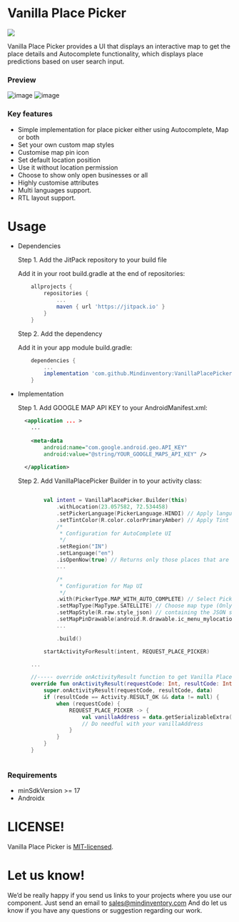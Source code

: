 # Vanilla Place Picker
[![](https://jitpack.io/v/Mindinventory/VanillaPlacePicker.svg)](https://jitpack.io/#Mindinventory/VanillaPlacePicker)

Vanilla Place Picker provides a UI that displays an interactive map to get the place details and Autocomplete functionality, which displays place predictions based on user search input.

### Preview
![image](/media/vanillaplacepicker-autocomplete.gif) ![image](/media/vanillaplacepicker-map.gif)

### Key features

* Simple implementation for place picker either using Autocomplete, Map or both
* Set your own custom map styles
* Customise map pin icon
* Set default location position
* Use it without location permission
* Choose to show only open businesses or all
* Highly customise attributes
* Multi languages support.
* RTL layout support.

# Usage

* Dependencies

    Step 1. Add the JitPack repository to your build file
    
    Add it in your root build.gradle at the end of repositories:

    ```groovy
	    allprojects {
		    repositories {
			    ...
			    maven { url 'https://jitpack.io' }
		    }
	    }
    ``` 

    Step 2. Add the dependency
    
    Add it in your app module build.gradle:
    
    ```groovy
        dependencies {
            ...
            implementation 'com.github.Mindinventory:VanillaPlacePicker:0.0.7'
        }
    ``` 

* Implementation

    Step 1. Add GOOGLE MAP API KEY to your AndroidManifest.xml:
    
    ```xml
      <application ... >
        ...
        
        <meta-data
            android:name="com.google.android.geo.API_KEY"
            android:value="@string/YOUR_GOOGLE_MAPS_API_KEY" />
        
      </application>
    ``` 

    Step 2. Add VanillaPlacePicker Builder in to your activity class:
    
    ```kotlin

            val intent = VanillaPlacePicker.Builder(this)
                .withLocation(23.057582, 72.534458)
                .setPickerLanguage(PickerLanguage.HINDI) // Apply language to picker
                .setTintColor(R.color.colorPrimaryAmber) // Apply Tint color to Back, Clear button of AutoComplete UI
                /*
                 * Configuration for AutoComplete UI
                 */
                .setRegion("IN")
                .setLanguage("en")
                .isOpenNow(true) // Returns only those places that are open for business at the time the query is sent.
                ...

                /*
                 * Configuration for Map UI
                 */
                .with(PickerType.MAP_WITH_AUTO_COMPLETE) // Select Picker type to enable autocompelte, map or both
                .setMapType(MapType.SATELLITE) // Choose map type (Only applicable for map screen) 
                .setMapStyle(R.raw.style_json) // containing the JSON style declaration for night-mode styling
                .setMapPinDrawable(android.R.drawable.ic_menu_mylocation) // To give custom pin image for map marker
                ...

                .build()

            startActivityForResult(intent, REQUEST_PLACE_PICKER)

        ...

        //----- override onActivityResult function to get Vanilla Place Picker result.
        override fun onActivityResult(requestCode: Int, resultCode: Int, data: Intent?) {
            super.onActivityResult(requestCode, resultCode, data)
            if (resultCode == Activity.RESULT_OK && data != null) {
                when (requestCode) {
                    REQUEST_PLACE_PICKER -> {
                        val vanillaAddress = data.getSerializableExtra(KeyUtils.SELECTED_PLACE) as VanillaAddress
                        // Do needful with your vanillaAddress
                    }
                }
            }
        }
        
    ``` 
    
### Requirements

* minSdkVersion >= 17
* Androidx

# LICENSE!

Vanilla Place Picker is [MIT-licensed](/LICENSE).

# Let us know!
We’d be really happy if you send us links to your projects where you use our component. Just send an email to sales@mindinventory.com And do let us know if you have any questions or suggestion regarding our work.

